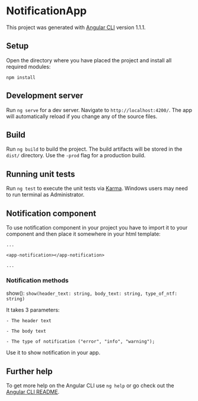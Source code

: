 # NotificationApp

This project was generated with [Angular CLI](https://github.com/angular/angular-cli) version 1.1.1.

## Setup
Open the directory where you have placed the project and install all required modules:

    npm install

## Development server

Run `ng serve` for a dev server. Navigate to `http://localhost:4200/`. The app will automatically reload if you change any of the source files.

## Build

Run `ng build` to build the project. The build artifacts will be stored in the `dist/` directory. Use the `-prod` flag for a production build.

## Running unit tests

Run `ng test` to execute the unit tests via [Karma](https://karma-runner.github.io). Windows users may need to run terminal as Administrator.

## Notification component
To use notification component in your project you have to import it to your component and then place it somewhere in your html template:
    
    ...

    <app-notification></app-notification>

    ...

### Notification methods
show(): `show(header_text: string, body_text: string, type_of_ntf: string)`

It takes 3 parameters: 

    - The header text

    - The body text

    - The type of notification ("error", "info", "warning");

Use it to show notification in your app.



## Further help

To get more help on the Angular CLI use `ng help` or go check out the [Angular CLI README](https://github.com/angular/angular-cli/blob/master/README.md).

